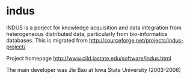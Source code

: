 indus
=====

INDUS is a porject for knowledge acquisition and data integration from heterogeneous distributed data, particularly from bio-informatics databases. This is migrated from http://sourceforge.net/projects/indus-project/

Project homepage
http://www.cild.iastate.edu/software/indus.html

The main developer was Jie Bao at Iowa State University (2003-2006)
